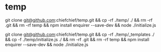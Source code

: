 # temp

git clone git@github.com:chiefchief/temp.git && cp -rf ./temp/ ./ && rm -rf .git && rm -rf temp && npm install enquirer --save-dev && node ./initialize.js

git clone git@github.com:chiefchief/temp.git && cp -rf ./temp/_templates ./ && cp -f ./temp/initialize.js ./ && rm -rf .git && rm -rf temp && npm install enquirer --save-dev && node ./initialize.js  

